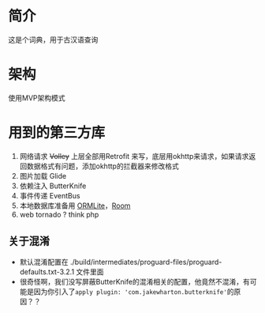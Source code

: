 # 简介

这是个词典，用于古汉语查询

# 架构

使用MVP架构模式

# 用到的第三方库

1. 网络请求  ~~Volley~~ 上层全部用Retrofit 来写，底层用okhttp来请求，如果请求返回数据格式有问题，添加okhttp的拦截器来修改格式
2. 图片加载 Glide 
3. 依赖注入  ButterKnife
4. 事件传递 EventBus
5. 本地数据库准备用 [ORMLite](https://www.jianshu.com/p/231027465aab)，[Room](https://www.jianshu.com/p/cfde3535233d)   
6. web tornado  ? think php 

## 关于混淆

- 默认混淆配置在 ./build/intermediates/proguard-files/proguard-defaults.txt-3.2.1 文件里面
- 很奇怪啊，我们没写屏蔽ButterKnife的混淆相关的配置，他竟然不混淆，有可能是因为你引入了`apply plugin: 'com.jakewharton.butterknife'`的原因？？
